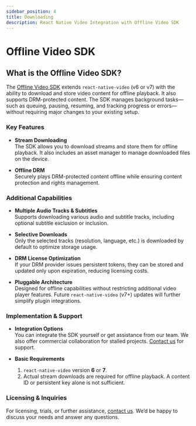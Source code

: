 ```yaml
---
sidebar_position: 4
title: Downloading
description: React Native Video Integration with Offline Video SDK
---
```

# Offline Video SDK

## What is the Offline Video SDK?

The [Offline Video SDK](https://www.thewidlarzgroup.com/offline-video-sdk/?utm_source=rnv&utm_medium=docs&utm_campaign=downloading&utm_id=offline-video-sdk-link) extends `react-native-video` (v6 or v7) with the ability to download and store video content for offline playback. It also supports DRM-protected content. The SDK manages background tasks—such as queuing, pausing, resuming, and tracking progress or errors—without requiring major changes to your existing setup.

### Key Features

- **Stream Downloading**  
  The SDK allows you to download streams and store them for offline playback. It also includes an asset manager to manage downloaded files on the device.

- **Offline DRM**  
  Securely plays DRM-protected content offline while ensuring content protection and rights management.

### Additional Capabilities

- **Multiple Audio Tracks & Subtitles**  
  Supports downloading various audio and subtitle tracks, including optional subtitle exclusion or inclusion.

- **Selective Downloads**  
  Only the selected tracks (resolution, language, etc.) is downloaded by default to optimize storage usage.

- **DRM License Optimization**  
  If your DRM provider issues persistent tokens, they can be stored and updated only upon expiration, reducing licensing costs.

- **Pluggable Architecture**  
  Designed for offline capabilities without restricting additional video player features. Future `react-native-video` (v7+) updates will further simplify plugin integrations.

### Implementation & Support

- **Integration Options**  
  You can integrate the SDK yourself or get assistance from our team. We also offer commercial collaboration for stalled projects. [Contact us](mailto:hi@thewidlarzgroup.com) for support.

- **Basic Requirements**
  1. `react-native-video` version **6** or **7**.
  2. Actual stream downloads are required for offline playback. A content ID or persistent key alone is not sufficient.

### Licensing & Inquiries

For licensing, trials, or further assistance, [contact us](mailto:hi@thewidlarzgroup.com). We’d be happy to discuss your needs and answer any questions.
